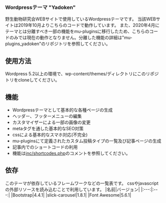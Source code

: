 ### Wordpressテーマ "Yadoken"
野生動物研究会WEBサイトで使用しているWordpressテーマです。
当該WEBサイトは2019年10月よりこちらのコードで動作しています。
また、2020年4月にテーマとは分離すべき一部の機能をmu-pluginsに移行したため、こちらのコードのみでは現在の動作となりません。分離した機能の詳細は"mu-plugins_yadoken"のリポジトリを参照してください。

## 使用方法
Wordpress 5.2以上の環境で、wp-content/themes/ディレクトリにこのリポジトリをcloneしてください。

## 機能
- Wordpressテーマとして基本的な各種ページの生成
- ヘッダー、フッターメニューの編集
- カスタマイザーによる一部の画像の変更
- metaタグを通した基本的なSEO対策
- cssによる基本的なスマホ対応(不完全)
- mu-pluginsにて定義されたカスタム投稿タイプの一覧及び記事ページの生成
- 記事内でのショートコードの利用
 - 機能は[inc/shortcodes.php](/inc/shortcodes.php)のコメントを参照してください。

## 依存
このテーマが依存しているフレームワークなどの一覧表です。
cssやjavascriptの外部リソースを読み込むことで利用しています。
|名前|バージョン|
|:---:|:---:|
|Bootstrap|4.4.1|
|slick-carousel|1.8.1|
|Font Awesome|5.6.1|